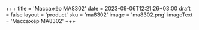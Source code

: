 +++
title = 'Массажёр МА8302'
date = 2023-09-06T12:21:26+03:00
draft = false
layout = 'product'
sku = 'ma8302'
image = 'ma8302.png'
imageText = 'Массажёр МА8302'
+++
